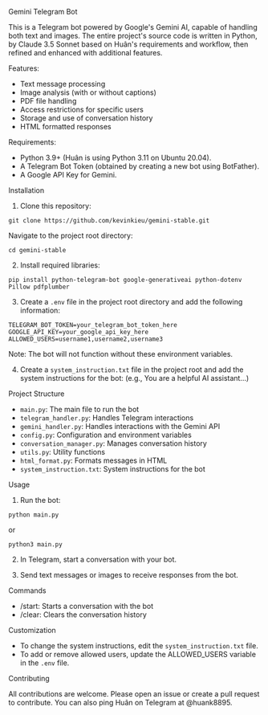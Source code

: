 Gemini Telegram Bot

This is a Telegram bot powered by Google's Gemini AI, capable of handling both text and images.  The entire project's source code is written in Python, by Claude 3.5 Sonnet based on Huân's requirements and workflow, then refined and enhanced with additional features.

Features:

- Text message processing
- Image analysis (with or without captions)
- PDF file handling
- Access restrictions for specific users
- Storage and use of conversation history
- HTML formatted responses

Requirements:

- Python 3.9+ (Huân is using Python 3.11 on Ubuntu 20.04).
- A Telegram Bot Token (obtained by creating a new bot using BotFather).
- A Google API Key for Gemini.

Installation

1. Clone this repository:
```
git clone https://github.com/kevinkieu/gemini-stable.git
```
Navigate to the project root directory:
```
cd gemini-stable
```
2. Install required libraries:
```
pip install python-telegram-bot google-generativeai python-dotenv Pillow pdfplumber
```

3. Create a `.env` file in the project root directory and add the following information:
```
TELEGRAM_BOT_TOKEN=your_telegram_bot_token_here
GOOGLE_API_KEY=your_google_api_key_here
ALLOWED_USERS=username1,username2,username3
```
Note: The bot will not function without these environment variables.

4. Create a `system_instruction.txt` file in the project root and add the system instructions for the bot:  (e.g., You are a helpful AI assistant...)


Project Structure

- `main.py`: The main file to run the bot
- `telegram_handler.py`: Handles Telegram interactions
- `gemini_handler.py`: Handles interactions with the Gemini API
- `config.py`: Configuration and environment variables
- `conversation_manager.py`: Manages conversation history
- `utils.py`: Utility functions
- `html_format.py`: Formats messages in HTML
- `system_instruction.txt`: System instructions for the bot


Usage

1. Run the bot:
```
python main.py
```
   or
```
python3 main.py
```

2. In Telegram, start a conversation with your bot.

3. Send text messages or images to receive responses from the bot.


Commands

- /start: Starts a conversation with the bot
- /clear: Clears the conversation history


Customization

- To change the system instructions, edit the `system_instruction.txt` file.
- To add or remove allowed users, update the ALLOWED_USERS variable in the `.env` file.


Contributing

All contributions are welcome.  Please open an issue or create a pull request to contribute. You can also ping Huân on Telegram at @huank8895.

